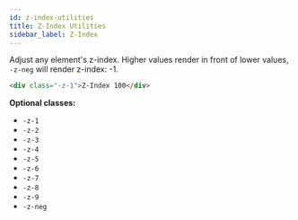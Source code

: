 ```yaml
---
id: z-index-utilities
title: Z-Index Utilities
sidebar_label: Z-Index
---
```


Adjust any element's z-index. Higher values render in front of lower values, `-z-neg` will render z-index: -1.

```html
<div class="-z-1">Z-Index 100</div>
```

__Optional classes:__

- `-z-1`
- `-z-2`
- `-z-3`
- `-z-4`
- `-z-5`
- `-z-6`
- `-z-7`
- `-z-8`
- `-z-9`
- `-z-neg`

